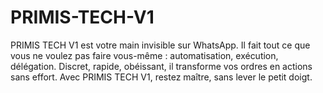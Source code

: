 # PRIMIS-TECH-V1
PRIMIS TECH V1 est votre main invisible sur WhatsApp. Il fait tout ce que vous ne voulez pas faire vous-même : automatisation, exécution, délégation. Discret, rapide, obéissant, il transforme vos ordres en actions sans effort. Avec PRIMIS TECH V1, restez maître, sans lever le petit doigt.
